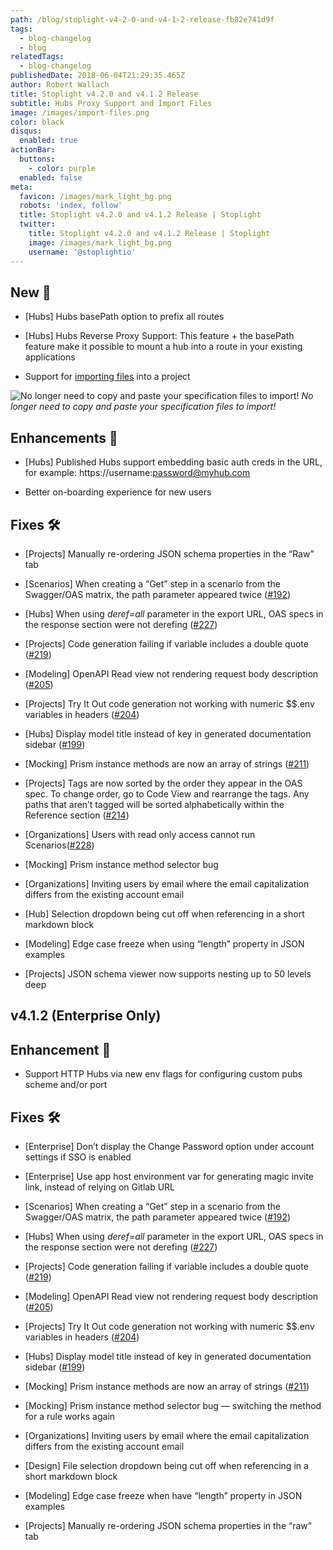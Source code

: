 ```yaml
---
path: /blog/stoplight-v4-2-0-and-v4-1-2-release-fb82e741d9f
tags:
  - blog-changelog
  - blog
relatedTags:
  - blog-changelog
publishedDate: 2018-06-04T21:29:35.465Z
author: Robert Wallach
title: Stoplight v4.2.0 and v4.1.2 Release
subtitle: Hubs Proxy Support and Import Files
image: /images/import-files.png
color: black
disqus:
  enabled: true
actionBar:
  buttons:
    - color: purple
  enabled: false
meta:
  favicon: /images/mark_light_bg.png
  robots: 'index, follow'
  title: Stoplight v4.2.0 and v4.1.2 Release | Stoplight
  twitter:
    title: Stoplight v4.2.0 and v4.1.2 Release | Stoplight
    image: /images/mark_light_bg.png
    username: '@stoplightio'
---
```

## New 🚀

* [Hubs] Hubs basePath option to prefix all routes

* [Hubs] Hubs Reverse Proxy Support: This feature + the basePath feature make it possible to mount a hub into a route in your existing applications

* Support for [importing files](https://docs.stoplight.io/platform/editor-basics/import-files) into a project

![No longer need to copy and paste your specification files to import!](https://cdn-images-1.medium.com/max/3368/1*xH5QIs4X8LarTsDiJaYpSg.png)
*No longer need to copy and paste your specification files to import!*

## Enhancements 💪

* [Hubs] Published Hubs support embedding basic auth creds in the URL, for example: https://username:password@myhub.com

* Better on-boarding experience for new users

## Fixes 🛠

* [Projects] Manually re-ordering JSON schema properties in the “Raw” tab

* [Scenarios] When creating a “Get” step in a scenario from the Swagger/OAS matrix, the path parameter appeared twice ([#192](https://github.com/stoplightio/desktop/issues/192))

* [Hubs] When using *deref=all* parameter in the export URL, OAS specs in the response section were not derefing ([#227](https://github.com/stoplightio/desktop/issues/227))

* [Projects] Code generation failing if variable includes a double quote ([#219](https://github.com/stoplightio/desktop/issues/219))

* [Modeling] OpenAPI Read view not rendering request body description ([#205](https://github.com/stoplightio/desktop/issues/205))

* [Projects] Try It Out code generation not working with numeric $$.env variables in headers ([#204](https://github.com/stoplightio/desktop/issues/204))

* [Hubs] Display model title instead of key in generated documentation sidebar ([#199](https://github.com/stoplightio/desktop/issues/199))

* [Mocking] Prism instance methods are now an array of strings ([#211](https://github.com/stoplightio/desktop/issues/211))

* [Projects] Tags are now sorted by the order they appear in the OAS spec. To change order, go to Code View and rearrange the tags. Any paths that aren’t tagged will be sorted alphabetically within the Reference section ([#214](https://github.com/stoplightio/desktop/issues/214))

* [Organizations] Users with read only access cannot run Scenarios([#228](https://github.com/stoplightio/desktop/issues/228))

* [Mocking] Prism instance method selector bug

* [Organizations] Inviting users by email where the email capitalization differs from the existing account email

* [Hub] Selection dropdown being cut off when referencing in a short markdown block

* [Modeling] Edge case freeze when using “length” property in JSON examples

* [Projects] JSON schema viewer now supports nesting up to 50 levels deep

## v4.1.2 (Enterprise Only)

## Enhancement 💪

* Support HTTP Hubs via new env flags for configuring custom pubs scheme and/or port

## Fixes 🛠

* [Enterprise] Don’t display the Change Password option under account settings if SSO is enabled

* [Enterprise] Use app host environment var for generating magic invite link, instead of relying on Gitlab URL

* [Scenarios] When creating a “Get” step in a scenario from the Swagger/OAS matrix, the path parameter appeared twice ([#192](https://github.com/stoplightio/desktop/issues/192))

* [Hubs] When using *deref=all* parameter in the export URL, OAS specs in the response section were not derefing ([#227](https://github.com/stoplightio/desktop/issues/227))

* [Projects] Code generation failing if variable includes a double quote ([#219](https://github.com/stoplightio/desktop/issues/219))

* [Modeling] OpenAPI Read view not rendering request body description ([#205](https://github.com/stoplightio/desktop/issues/205))

* [Projects] Try It Out code generation not working with numeric $$.env variables in headers ([#204](https://github.com/stoplightio/desktop/issues/204))

* [Hubs] Display model title instead of key in generated documentation sidebar ([#199](https://github.com/stoplightio/desktop/issues/199))

* [Mocking] Prism instance methods are now an array of strings ([#211](https://github.com/stoplightio/desktop/issues/211))

* [Mocking] Prism instance method selector bug — switching the method for a rule works again

* [Organizations] Inviting users by email where the email capitalization differs from the existing account email

* [Design] File selection dropdown being cut off when referencing in a short markdown block

* [Modeling] Edge case freeze when have “length” property in JSON examples

* [Projects] Manually re-ordering JSON schema properties in the “raw” tab
